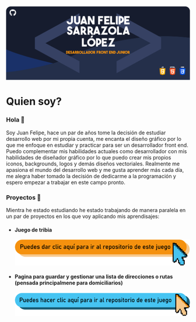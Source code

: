 ![Perfil-head-image](/images/profile/perfil-head.png)
# Quien soy? 
### Hola 👋
Soy Juan Felipe, hace un par de años tome la decisión de estudiar desarrollo web por mi propia cuenta, me encanta el diseño gráfico por lo que me enfoque en estudiar y practicar para ser un desarrollador front end. Puedo complementar mis habilidades actuales como desarrollador con mis habilidades de diseñador gráfico por lo que puedo crear mis propios iconos, backgrounds, logos y demás diseños vectoriales.
Realmente me apasiona el mundo del desarrollo web y me gusta aprender más cada día, me alegra haber tomado la decisión de dedicarme a la programación y espero empezar a trabajar en este campo pronto.

### Proyectos 📖
Mientra he estado estudiando he estado trabajando de manera paralela en un par de proyectos en los que voy aplicando mis aprendisajes:

+ #### Juego de tribia
  [![enlace naranja](/images/profile/enlace_naranja.png)](https://jfsarrazola.github.io/TribiaGame/)
+ #### Pagina para guardar y gestionar una lista de direcciones o rutas (pensada principalmene para domiciliarios)
  [![enlace azul](/images/profile/enlace_azul.png)]( https://jfsarrazola.github.io/app-de-direcciones/)

 

